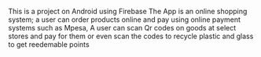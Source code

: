 This is a project on Android using Firebase
The App is an online shopping system; a user can order products online and pay using online payment systems such as Mpesa, A user can scan Qr codes on goods at select stores and pay for them or even scan the codes to recycle plastic and glass to get reedemable points
